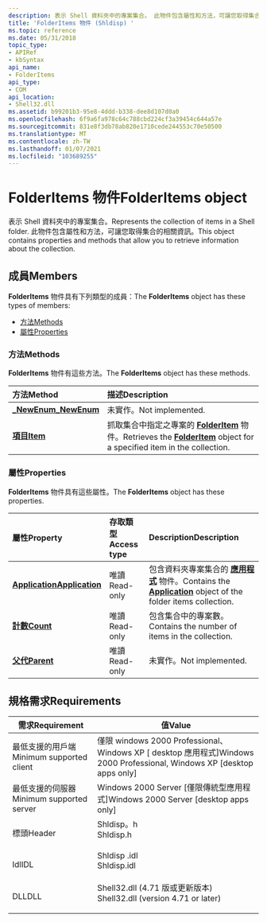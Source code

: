 ```yaml
---
description: 表示 Shell 資料夾中的專案集合。 此物件包含屬性和方法，可讓您取得集合的相關資訊。
title: 'FolderItems 物件 (Shldisp) '
ms.topic: reference
ms.date: 05/31/2018
topic_type:
- APIRef
- kbSyntax
api_name:
- FolderItems
api_type:
- COM
api_location:
- Shell32.dll
ms.assetid: b99201b3-95e8-4ddd-b338-dee8d107d0a0
ms.openlocfilehash: 6f9a6fa978c64c788cbd224cf3a39454c644a57e
ms.sourcegitcommit: 831e8f3db78ab820e1710cede244553c70e50500
ms.translationtype: MT
ms.contentlocale: zh-TW
ms.lasthandoff: 01/07/2021
ms.locfileid: "103689255"
---
```

# <a name="folderitems-object"></a><span data-ttu-id="b2238-104">FolderItems 物件</span><span class="sxs-lookup"><span data-stu-id="b2238-104">FolderItems object</span></span>

<span data-ttu-id="b2238-105">表示 Shell 資料夾中的專案集合。</span><span class="sxs-lookup"><span data-stu-id="b2238-105">Represents the collection of items in a Shell folder.</span></span> <span data-ttu-id="b2238-106">此物件包含屬性和方法，可讓您取得集合的相關資訊。</span><span class="sxs-lookup"><span data-stu-id="b2238-106">This object contains properties and methods that allow you to retrieve information about the collection.</span></span>

## <a name="members"></a><span data-ttu-id="b2238-107">成員</span><span class="sxs-lookup"><span data-stu-id="b2238-107">Members</span></span>

<span data-ttu-id="b2238-108">**FolderItems** 物件具有下列類型的成員：</span><span class="sxs-lookup"><span data-stu-id="b2238-108">The **FolderItems** object has these types of members:</span></span>

-   [<span data-ttu-id="b2238-109">方法</span><span class="sxs-lookup"><span data-stu-id="b2238-109">Methods</span></span>](#methods)
-   [<span data-ttu-id="b2238-110">屬性</span><span class="sxs-lookup"><span data-stu-id="b2238-110">Properties</span></span>](#properties)

### <a name="methods"></a><span data-ttu-id="b2238-111">方法</span><span class="sxs-lookup"><span data-stu-id="b2238-111">Methods</span></span>

<span data-ttu-id="b2238-112">**FolderItems** 物件有這些方法。</span><span class="sxs-lookup"><span data-stu-id="b2238-112">The **FolderItems** object has these methods.</span></span>



| <span data-ttu-id="b2238-113">方法</span><span class="sxs-lookup"><span data-stu-id="b2238-113">Method</span></span>                                    | <span data-ttu-id="b2238-114">描述</span><span class="sxs-lookup"><span data-stu-id="b2238-114">Description</span></span>                                                                                              |
|:------------------------------------------|:---------------------------------------------------------------------------------------------------------|
| [<span data-ttu-id="b2238-115">**\_NewEnum**</span><span class="sxs-lookup"><span data-stu-id="b2238-115">**\_NewEnum**</span></span>](folderitems--newenum.md) | <span data-ttu-id="b2238-116">未實作。</span><span class="sxs-lookup"><span data-stu-id="b2238-116">Not implemented.</span></span><br/>                                                                              |
| [<span data-ttu-id="b2238-117">**項目**</span><span class="sxs-lookup"><span data-stu-id="b2238-117">**Item**</span></span>](folderitems-item.md)          | <span data-ttu-id="b2238-118">抓取集合中指定之專案的 [**FolderItem**](folderitem.md) 物件。</span><span class="sxs-lookup"><span data-stu-id="b2238-118">Retrieves the [**FolderItem**](folderitem.md) object for a specified item in the collection.</span></span><br/> |



 

### <a name="properties"></a><span data-ttu-id="b2238-119">屬性</span><span class="sxs-lookup"><span data-stu-id="b2238-119">Properties</span></span>

<span data-ttu-id="b2238-120">**FolderItems** 物件具有這些屬性。</span><span class="sxs-lookup"><span data-stu-id="b2238-120">The **FolderItems** object has these properties.</span></span>



| <span data-ttu-id="b2238-121">屬性</span><span class="sxs-lookup"><span data-stu-id="b2238-121">Property</span></span>                                                  | <span data-ttu-id="b2238-122">存取類型</span><span class="sxs-lookup"><span data-stu-id="b2238-122">Access type</span></span>          | <span data-ttu-id="b2238-123">Description</span><span class="sxs-lookup"><span data-stu-id="b2238-123">Description</span></span>                                                                                                   |
|:----------------------------------------------------------|:---------------------|:--------------------------------------------------------------------------------------------------------------|
| [<span data-ttu-id="b2238-124">**Application**</span><span class="sxs-lookup"><span data-stu-id="b2238-124">**Application**</span></span>](folderitems-application.md)<br/> | <span data-ttu-id="b2238-125">唯讀</span><span class="sxs-lookup"><span data-stu-id="b2238-125">Read-only</span></span><br/> | <span data-ttu-id="b2238-126">包含資料夾專案集合的 [**應用程式**](folderitems-application.md) 物件。</span><span class="sxs-lookup"><span data-stu-id="b2238-126">Contains the [**Application**](folderitems-application.md) object of the folder items collection.</span></span><br/> |
| [<span data-ttu-id="b2238-127">**計數**</span><span class="sxs-lookup"><span data-stu-id="b2238-127">**Count**</span></span>](folderitems-count.md)<br/>             | <span data-ttu-id="b2238-128">唯讀</span><span class="sxs-lookup"><span data-stu-id="b2238-128">Read-only</span></span><br/> | <span data-ttu-id="b2238-129">包含集合中的專案數。</span><span class="sxs-lookup"><span data-stu-id="b2238-129">Contains the number of items in the collection.</span></span><br/>                                                    |
| [<span data-ttu-id="b2238-130">**父代**</span><span class="sxs-lookup"><span data-stu-id="b2238-130">**Parent**</span></span>](folderitems-parent.md)<br/>           | <span data-ttu-id="b2238-131">唯讀</span><span class="sxs-lookup"><span data-stu-id="b2238-131">Read-only</span></span><br/> | <span data-ttu-id="b2238-132">未實作。</span><span class="sxs-lookup"><span data-stu-id="b2238-132">Not implemented.</span></span><br/>                                                                                   |



 

## <a name="requirements"></a><span data-ttu-id="b2238-133">規格需求</span><span class="sxs-lookup"><span data-stu-id="b2238-133">Requirements</span></span>



| <span data-ttu-id="b2238-134">需求</span><span class="sxs-lookup"><span data-stu-id="b2238-134">Requirement</span></span> | <span data-ttu-id="b2238-135">值</span><span class="sxs-lookup"><span data-stu-id="b2238-135">Value</span></span> |
|-------------------------------------|----------------------------------------------------------------------------------------------------------------|
| <span data-ttu-id="b2238-136">最低支援的用戶端</span><span class="sxs-lookup"><span data-stu-id="b2238-136">Minimum supported client</span></span><br/> | <span data-ttu-id="b2238-137">僅限 windows 2000 Professional、Windows XP \[ desktop 應用程式\]</span><span class="sxs-lookup"><span data-stu-id="b2238-137">Windows 2000 Professional, Windows XP \[desktop apps only\]</span></span><br/>                                         |
| <span data-ttu-id="b2238-138">最低支援的伺服器</span><span class="sxs-lookup"><span data-stu-id="b2238-138">Minimum supported server</span></span><br/> | <span data-ttu-id="b2238-139">Windows 2000 Server \[僅限傳統型應用程式\]</span><span class="sxs-lookup"><span data-stu-id="b2238-139">Windows 2000 Server \[desktop apps only\]</span></span><br/>                                                           |
| <span data-ttu-id="b2238-140">標頭</span><span class="sxs-lookup"><span data-stu-id="b2238-140">Header</span></span><br/>                   | <dl> <span data-ttu-id="b2238-141"><dt>Shldisp。h</dt></span><span class="sxs-lookup"><span data-stu-id="b2238-141"><dt>Shldisp.h</dt></span></span> </dl>                           |
| <span data-ttu-id="b2238-142">Idl</span><span class="sxs-lookup"><span data-stu-id="b2238-142">IDL</span></span><br/>                      | <dl> <span data-ttu-id="b2238-143"><dt>Shldisp .idl</dt></span><span class="sxs-lookup"><span data-stu-id="b2238-143"><dt>Shldisp.idl</dt></span></span> </dl>                         |
| <span data-ttu-id="b2238-144">DLL</span><span class="sxs-lookup"><span data-stu-id="b2238-144">DLL</span></span><br/>                      | <dl> <span data-ttu-id="b2238-145"><dt>Shell32.dll (4.71 版或更新版本) </dt></span><span class="sxs-lookup"><span data-stu-id="b2238-145"><dt>Shell32.dll (version 4.71 or later)</dt></span></span> </dl> |



 

 




